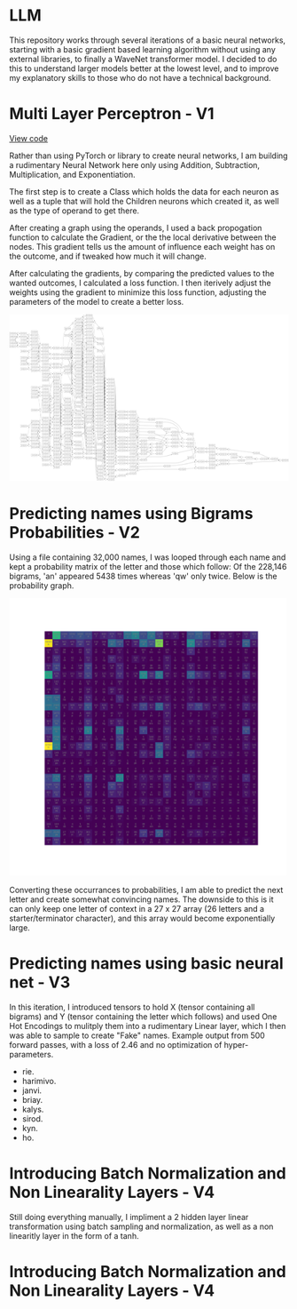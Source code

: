 # LLM
This repository works through several iterations of a basic neural networks, starting with a basic gradient based learning algorithm without using any external libraries, to finally a WaveNet transformer model. I decided to do this to understand larger models better at the lowest level, and to improve my explanatory skills to those who do not have a technical background.

# Multi Layer Perceptron - V1
[View code](https://github.com/detroitnatif/LLM-V1/backPropogation.ipynb)


Rather than using PyTorch or library to create neural networks, I am building a rudimentary Neural Network here only using Addition, Subtraction, Multiplication, and Exponentiation. 

The first step is to create a Class which holds the data for each neuron as well as a tuple that will hold the Children neurons which created it, as well as the type of operand to get there. 

After creating a graph using the operands, I used a back propogation function to calculate the Gradient, or the the local derivative between the nodes. This gradient tells us the amount of influence each weight has on the outcome, and if tweaked how much it will change. 

After calculating the gradients, by comparing the predicted values to the wanted outcomes, I calculated a loss function. I then iterively adjust the weights using the gradient to minimize this loss function, adjusting the parameters of the model to create a better loss. 

<img src="BackPropgraph.png.png" alt="Description of the image" width="900" height="300">

# Predicting names using Bigrams Probabilities - V2

Using a file containing 32,000 names, I was looped through each name and kept a probability matrix of the letter and those which follow: Of the 228,146 bigrams, 'an' appeared 5438 times whereas 'qw' only twice. Below is the probability graph. 

<img src="BigramsCounted.png" alt="Description of the image" width="500" height="500">

Converting these occurrances to probabilities, I am able to predict the next letter and create somewhat convincing names. The downside to this is it can only keep one letter of context in a 27 x 27 array (26 letters and a starter/terminator character), and this array would become exponentially large.

# Predicting names using basic neural net - V3 

In this iteration, I introduced tensors to hold X (tensor containing all bigrams) and Y (tensor containing the letter which follows) and used One Hot Encodings to mulitply them into a rudimentary Linear layer, which I then was able to sample to create "Fake" names. Example output from 500 forward passes, with a loss of 2.46 and no optimization of hyper-parameters. 

- rie. 
- harimivo. 
- janvi.
- briay.
- kalys.
- sirod.
- kyn.
- ho.

# Introducing Batch Normalization and Non Linearality Layers - V4

Still doing everything manually, I impliment a 2 hidden layer linear transformation using batch sampling and normalization, as well as a non linearitly layer in the form of a tanh. 

# Introducing Batch Normalization and Non Linearality Layers - V4



